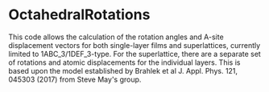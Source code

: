 # OctahedralRotations

This code allows the calculation of the rotation angles and A-site displacement vectors for both single-layer films and superlattices, currently limited to 1ABC_3/1DEF_3-type. For the superlattice, there are a separate set of rotations and atomic displacements for the individual layers. This is based upon the model established by Brahlek et al J. Appl. Phys. 121, 045303 (2017) from Steve May's group.
